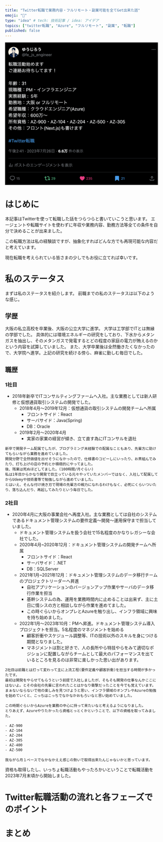 ```yaml
---
title: "Twitter転職で業務内容・フルリモート・副業可能を全てGet出来た話"
emoji: "🎁"
type: "idea" # tech: 技術記事 / idea: アイデア
topics: ["twitter転職", "Azure", "フルリモート", "副業", "転職"]
published: false
---
```


![Twitter転職](/images/twitter_job_change/twitter_job.png)

# はじめに
本記事はTwitterを使って転職した話をつらつらと書いていこうと思います。
エージェントや転職サイトを使わずに年収や業務内容、勤務方法等全ての条件を自分で決めることが出来ました。

この転職方法は私の経験談ですが、抽象化すればどんな方でも再現可能な内容だと考えています。

現在転職を考えられている皆さまの少しでもお役に立てれば幸いです。

# 私のステータス
まずは私のステータスを紹介します。
前職までの私のステータスは以下のような感じ。

## 学歴
大阪の私立高校を卒業後、大阪の公立大学に進学。
大学は工学部でITとは無縁の学部でした。
具体的には環境エネルギーの研究をしており、下水からメタンガスを抽出し、そのメタンガスで発電するとどの程度の家庭の電力が賄えるのかという内容を試算していました。
また、大学卒業後は全然働きたくなかったので、大学院へ進学。上記の研究を続ける傍ら、麻雀に勤しむ毎日でした。

## 職歴
### 1社目
- 2018年新卒でITコンサルティングファームへ入社。主な業務としては新人研修と仮想通貨取引システムの開発でした。
  - 2018年4月〜2019年12月：仮想通貨の取引システムの開発チームへ所属
    - フロントサイド：React
    - サーバサイド：Java(Spring)
    - DB：Oracle
  - 2019年2月〜2020年4月
    - 実家の家業の経営が傾き、立て直す為にITコンサルを退社
```
新卒で開発チーム配属でしたが、プログラミング未経験での配属なこともあり、先輩方に助けてもらいながら業務を進めていました。
開発分野で全然価値を出せそうになかったので、仕様書のコピーしにいったり、お茶組んでみたり、打ち上げの店の予約とか積極的にやってました。
後、残業は死ぬほどしてました。(100時間/月ぐらい)
私は1年目からかなり開発で目立っている元々やっていたメンバーではなく、入社して配属してからUdemyや技術書等で勉強しながら進めていました。
とはいえ、そんな付け焼き刃で現場の先輩方の戦力になれるわけもなく、必死にくらいついたり、落ち込んだり、再起してみたりという毎日でした。
```

### 2社目
- 2020年4月に大阪の事業会社へ再度入社。主な業務としては自社のシステムであるドキュメント管理システムの要件定義〜開発〜運用保守まで担当していました。
  - ドキュメント管理システムを扱う会社で15名程度のかなりレガシーな会社でした。
  - 2020年4月~2020年12月：ドキュメント管理システムの開発チームへ所属
    - フロントサイド：React
    - サーバサイド：.NET
    - DB：SQLServer
  - 2021年1月~2021年12月：ドキュメント管理システムのデータ移行チームのプロジェクトリーダーへ昇進
    - 自社アプリケーションのバージョンアップ作業やサーバのデータ移行作業を担当
    - 基幹システムの為、運用を業務時間内に止めることは出来ず、主に土日に情シスの方と相談しながら作業を進めてました。
    - この時ぐらいからオンプレとAzureを触り出し、インフラ領域に興味を持ち始めました。
  - 2022年1月〜2023年10月：PMへ昇進。ドキュメント管理システム導入プロジェクトを担当。5名程度のマネジメントを始める
    - 顧客折衝やスケジュール調整等、ITの技術以外のスキルを身につける期間となりました。
    - マネジメントは割と好きで、人の長所やら特技やらをみて適切なポジションに配置しながらチームとして最大のパフォーマンスを出ているところを見るのは非常に楽しかった思い出があります。
```
2社目は前職とは打って変わって主に上流工程(要件定義や顧客折衝)を担当する時間が多かったです。
最初は開発をやらせてもらうという前提で入社しましたが、そもそも開発の仕事なんかここにはないよ。とその会社の先輩に言われたことはかなり衝撃だったことを今でも覚えています。
まぁないならないで他の楽しみを見つけようと思い、インフラ領域のオンプレやAzureの勉強を始めていくと、こっちはこっちでなかなかおもろいなと思い始めていました。

この時期ぐらいからAzureを業務の中心に持って来たいなと考えるようになりました。
とりあえず、Azureやりたかったら資格とっとくかということで、以下の資格を取ってみました。

- AZ-900
- AZ-104
- AZ-204
- AZ-305
- AZ-400
- AZ-500

我ながら月１ペースでなかなかええ感じの勢いで取得出来たんじゃないかと思っています。
```


資格も取得したし、いっちょ転職活動もやったろかいということで転職活動を2023年7月末頃から開始しました。

# Twitter転職活動の流れと各フェーズでのポイント

# まとめ